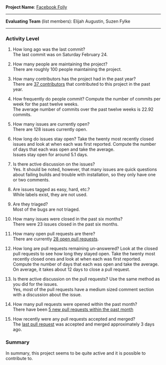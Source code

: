 **Project Name**: [Facebook Folly](https://github.com/facebook/folly)


---

**Evaluating Team** (list members): Elijah Augustin, Suzen Fylke

---

### Activity Level


1. How long ago was the last commit?
<br>The last commit was on Saturday February 24.<br>

2. How many people are maintaining the project?
<br>There are roughly 100 people maintaining the project.<br>

3. How many contributors has the project had in the past year?
<br>There are [37 contributors](https://github.com/Netflix/conductor/graphs/contributors?from=2018-02-26&to=2019-02-26&type=c) that contributed to this project in the past year.<br>

4. How frequently do people commit? 
Compute the number of commits per week for the past twelve weeks.
<br>The average number of commits over the past twelve weeks is 22.92 commits.<br>

5. How many issues are currently open?
<br>There are 128 issues currently open.<br>

6. How long do issues stay open?
Take the twenty most recently closed issues and look at when each was first reported. 
Compute the number of days that each was open and take the average.
<br>Issues stay open for around 5.1 days.<br>

7. Is there active discussion on the issues?
<br>Yes. It should be noted, however, that many issues are quick questions about failing builds and trouble with installation, so they only have one or two comments.<br>

8. Are issues tagged as easy, hard, etc.?
<br>While labels exist, they are not used.<br>


9. Are they triaged?
<br>Most of the bugs are not triaged.<br>

10. How many issues were closed in the past six months?
<br>There were 23 issues closed in the past six months.<br> 

11. How many open pull requests are there? 
<br>There are currently [28 open pull requests](https://github.com/facebook/folly/pulls).<br>

12. How long are pull requests remaining un-answered?
Look at the closed pull requests to see how long they stayed open. Take the twenty most recently closed ones and look at when each was first reported. Compute the number of days that each was open and take the average.
<br>On average, it takes about 12 days to close a pull request.<br>

13. Is there active discussion on the pull requests?
Use the same method as you did for the issues.
<br>Yes, most of the pull requests have a medium sized comment section with a discussion about the issue.<br>

14. How many pull requests were opened within the past month?
<br>There have been [5 new pull requests within the past month](https://github.com/Netflix/conductor/pulls?utf8=✓&q=is%3Apr+is%3Aopen+created%3A%3E2019-01-26)<br>


15. How recently were any pull requests accepted and merged? 
<br>The [last pull request](https://github.com/Netflix/conductor/pull/1007) was accepted and merged approximately 3 days ago.<br>

### Summary

In summary, this project seems to be quite active and it is possible to contribute to.